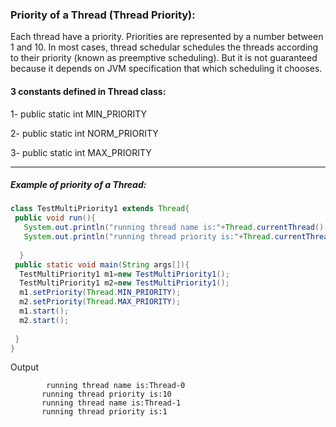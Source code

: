 ### Priority of a Thread (Thread Priority):

Each thread have a priority. Priorities are represented by a number between 1 and 10. In most cases, thread schedular schedules the threads according to their priority (known as preemptive scheduling). But it is not guaranteed because it depends on JVM specification that which scheduling it chooses.

#### 3 constants defined in Thread class:


   1- public static int MIN_PRIORITY
   
   2- public static int NORM_PRIORITY
   
   3- public static int MAX_PRIORITY
   
   
---------

##### Example of priority of a Thread:

```java
class TestMultiPriority1 extends Thread{  
 public void run(){  
   System.out.println("running thread name is:"+Thread.currentThread().getName());  
   System.out.println("running thread priority is:"+Thread.currentThread().getPriority());  
  
  }  
 public static void main(String args[]){  
  TestMultiPriority1 m1=new TestMultiPriority1();  
  TestMultiPriority1 m2=new TestMultiPriority1();  
  m1.setPriority(Thread.MIN_PRIORITY);  
  m2.setPriority(Thread.MAX_PRIORITY);  
  m1.start();  
  m2.start();  
   
 }  
}    
```
Output
```
        running thread name is:Thread-0
       running thread priority is:10
       running thread name is:Thread-1
       running thread priority is:1
```



   

